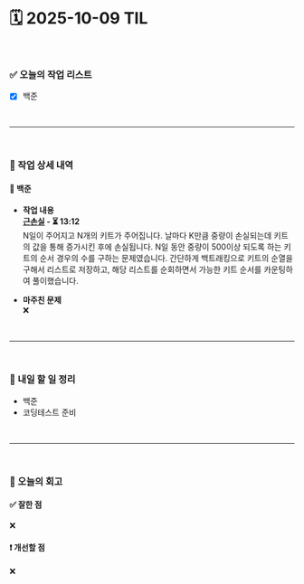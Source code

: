 # 🗓️ 2025-10-09 TIL

<br>

### ✅ 오늘의 작업 리스트  
- [x] 백준

<br>

---

<br>

### 📌 작업 상세 내역  

#### 🔹 백준
- **작업 내용**<br>
**[근손실](https://www.acmicpc.net/problem/18429) - ⏳ 13:12**<br>
N일이 주어지고 N개의 키트가 주어집니다. 날마다 K만큼 중량이 손실되는데 키트의 값을 통해 증가시킨 후에 손실됩니다. N일 동안 중량이 500이상 되도록 하는 키트의 순서 경우의 수를 구하는 문제였습니다. 간단하게 백트래킹으로 키트의 순열을 구해서 리스트로 저장하고, 해당 리스트를 순회하면서 가능한 키트 순서를 카운팅하여 풀이했습니다.

- **마주친 문제**<br>
❌

<br>

---

<br>

### 🚀 내일 할 일 정리  

- 백준
- 코딩테스트 준비

<br>

---

<br>

### 🧐 오늘의 회고  

#### ✅ 잘한 점
❌

#### ❗ 개선할 점
❌

<br><br><br>